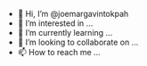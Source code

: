 - 👋 Hi, I’m @joemargavintokpah
- 👀 I’m interested in ...
- 🌱 I’m currently learning ...
- 💞️ I’m looking to collaborate on ...
- 📫 How to reach me ...

<!---
joemargavintokpah/joemargavintokpah is a ✨ special ✨ repository because its `README.md` (this file) appears on your GitHub profile.
You can click the Preview link to take a look at your changes.
--->
